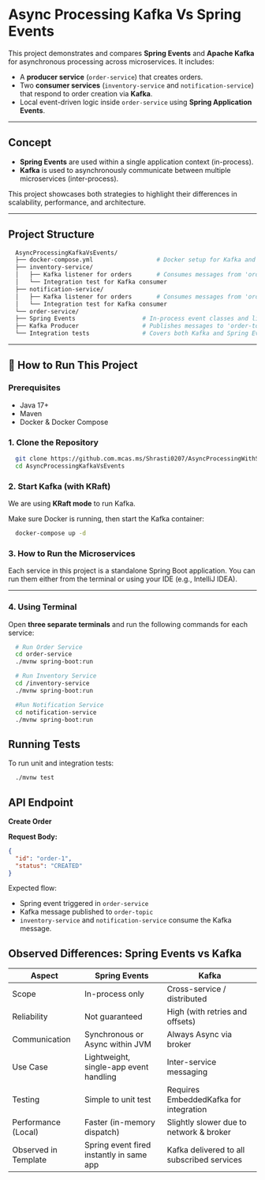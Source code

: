 # Async Processing Kafka Vs Spring Events

This project demonstrates and compares **Spring Events** and **Apache Kafka** for asynchronous processing across microservices. It includes:

- A **producer service** (`order-service`) that creates orders.
- Two **consumer services** (`inventory-service` and `notification-service`) that respond to order creation via **Kafka**.
- Local event-driven logic inside `order-service` using **Spring Application Events**.

---

## Concept

- **Spring Events** are used within a single application context (in-process).
- **Kafka** is used to asynchronously communicate between multiple microservices (inter-process).

This project showcases both strategies to highlight their differences in scalability, performance, and architecture.

---

## Project Structure
```bash
  AsyncProcessingKafkaVsEvents/
  ├── docker-compose.yml                  # Docker setup for Kafka and Zookeeper
  ├── inventory-service/                 
  │   ├── Kafka listener for orders       # Consumes messages from 'order-topic'
  │   └── Integration test for Kafka consumer
  ├── notification-service/
  │   ├── Kafka listener for orders       # Consumes messages from 'order-topic'
  │   └── Integration test for Kafka consumer
  └── order-service/
  ├── Spring Events                   # In-process event classes and listeners
  ├── Kafka Producer                  # Publishes messages to 'order-topic'
  └── Integration tests               # Covers both Kafka and Spring Events
```
---

## 🚀 How to Run This Project

### Prerequisites

- Java 17+
- Maven
- Docker & Docker Compose

### 1. Clone the Repository

```bash
  git clone https://github.com.mcas.ms/Shrasti0207/AsyncProcessingWithSpringEventsVsKafka
  cd AsyncProcessingKafkaVsEvents

```
### 2. Start Kafka (with KRaft)

We are using **KRaft mode** to run Kafka.

Make sure Docker is running, then start the Kafka container:

```bash
  docker-compose up -d
```

### 3. How to Run the Microservices

Each service in this project is a standalone Spring Boot application. You can run them either from the terminal or using your IDE (e.g., IntelliJ IDEA).

---

### 4. Using Terminal

Open **three separate terminals** and run the following commands for each service:

```bash
  # Run Order Service
  cd order-service
  ./mvnw spring-boot:run

  # Run Inventory Service
  cd /inventory-service
  ./mvnw spring-boot:run

  #Run Notification Service
  cd notification-service
  ./mvnw spring-boot:run
``` 

## Running Tests

To run unit and integration tests:

```bash
  ./mvnw test
```

## API Endpoint

**Create Order**

**Request Body:**
```json
{
  "id": "order-1",
  "status": "CREATED"
}
```

Expected flow:

- Spring event triggered in `order-service`
- Kafka message published to `order-topic`
- `inventory-service` and `notification-service` consume the Kafka message.


## Observed Differences: Spring Events vs Kafka

| **Aspect**            | **Spring Events**                        | **Kafka**                                  |
|------------------------|------------------------------------------|--------------------------------------------|
| Scope                 | In-process only                          | Cross-service / distributed                |
| Reliability           | Not guaranteed                           | High (with retries and offsets)            |
| Communication         | Synchronous or Async within JVM          | Always Async via broker                    |
| Use Case              | Lightweight, single-app event handling   | Inter-service messaging                    |
| Testing               | Simple to unit test                      | Requires EmbeddedKafka for integration     |
| Performance (Local)   | Faster (in-memory dispatch)              | Slightly slower due to network & broker    |
| Observed in Template  | Spring event fired instantly in same app | Kafka delivered to all subscribed services |
